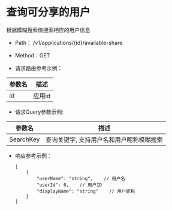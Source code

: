 # 查询可分享的用户
根据模糊搜索值搜索相应的用户信息

- Path： /v1/applications/{id}/available-share

- Method：GET

- 请求路由参考示例：

|参数名      |描述 |
|----------- |----------- |
|id  |应用id |

- 请求Query参数示例:

|参数名      |描述 |
|----------- |----------- |
|SearchKey  |查询关键字, 支持用户名和用户昵称模糊搜索 |

- 响应参考示例：

    ```
    [
        {
            "userName": "string",    // 用户名
            "userId": 0,    // 用户ID
            "displayName": "string"    // 用户昵称
        }
    ]
    ```